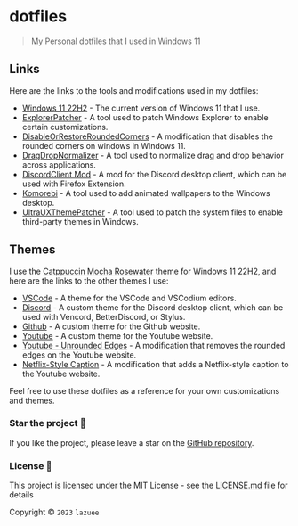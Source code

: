 # dotfiles

> My Personal dotfiles that I used in Windows 11

## Links

Here are the links to the tools and modifications used in my dotfiles:

- [Windows 11 22H2](https://www.youtube.com/watch?v=S6PAFKohYn8) - The current version of Windows 11 that I use.
- [ExplorerPatcher](https://github.com/valinet/ExplorerPatcher) - A tool used to patch Windows Explorer to enable certain customizations.
- [DisableOrRestoreRoundedCorners](https://github.com/valinet/Win11DisableRoundedCorners) - A modification that disables the rounded corners on windows in Windows 11.
- [DragDropNormalizer](https://github.com/krlvm/DragDropNormalizer) - A tool used to normalize drag and drop behavior across applications.
- [DiscordClient Mod](https://github.com/Vendicated/Vencord) - A mod for the Discord desktop client, which can be used with Firefox Extension.
- [Komorebi](https://github.com/LGUG2Z/komorebi) - A tool used to add animated wallpapers to the Windows desktop.
- [UltraUXThemePatcher](https://mhoefs.eu/software_uxtheme.php) - A tool used to patch the system files to enable third-party themes in Windows.

## Themes

I use the [Catppuccin Mocha Rosewater](https://github.com/niivu/Windows-11-themes/tree/main/Catppuccin) theme for Windows 11 22H2, and here are the links to the other themes I use:

- [VSCode](https://github.com/catppuccin/vscode) - A theme for the VSCode and VSCodium editors.
- [Discord](https://raw.githack.com/lazuee/dotfiles/master/config/discord/lazuee.theme.css) - A custom theme for the Discord desktop client, which can be used with Vencord, BetterDiscord, or Stylus.
- [Github](https://raw.githack.com/catppuccin/github/main/catppuccin.user.css) - A custom theme for the Github website.
- [Youtube](https://raw.githack.com/catppuccin/youtube/main/src/catppuccin.user.css) - A custom theme for the Youtube website.
- [Youtube - Unrounded Edges](https://cdn.jsdelivr.net/gh/33kk/uso-archive@flomaster/data/usercss/253787.user.css) - A modification that removes the rounded edges on the Youtube website.
- [Netflix-Style Caption](https://cdn.jsdelivr.net/gh/33kk/uso-archive@flomaster/data/usercss/206563.user.css) - A modification that adds a Netflix-style caption to the Youtube website.

Feel free to use these dotfiles as a reference for your own customizations and themes.

### Star the project 🌟

If you like the project, please leave a star on the [GitHub repository](https://github.com/lazuee/dotfiles).

### License 🔑

This project is licensed under the MIT License - see the [LICENSE.md](LICENSE.md) file for details

Copyright © `2023` `lazuee`
